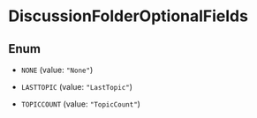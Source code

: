 

# DiscussionFolderOptionalFields

## Enum


* `NONE` (value: `"None"`)

* `LASTTOPIC` (value: `"LastTopic"`)

* `TOPICCOUNT` (value: `"TopicCount"`)



